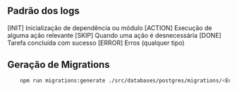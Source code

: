 #

## Padrão dos logs

[INIT] Inicialização de dependência ou módulo
[ACTION] Execução de alguma ação relevante
[SKIP] Quando uma ação é desnecessária
[DONE] Tarefa concluída com sucesso
[ERROR] Erros (qualquer tipo)

## Geração de Migrations

```bash
    npm run migrations:generate ./src/databases/postgres/migrations/<EntityName>
```
